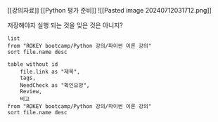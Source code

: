 
[[강의자료]]
[[Python 평가 준비]]
![[Pasted image 20240712031712.png]]

저장해야지 실행 되는 것을 잊은 것은 아니지?
```dataview
list
from "ROKEY bootcamp/Python 강의/파이썬 이론 강의"
sort file.name desc
```
```dataview
table without id
	file.link as "제목",
	tags,
	NeedCheck as "확인요망",
	Review,
	비고
from "ROKEY bootcamp/Python 강의/파이썬 이론 강의"
sort file.name desc
```
